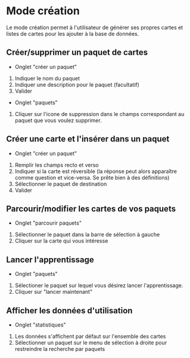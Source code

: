 # Mode création

Le mode création permet à l'utilisateur de générer ses propres cartes et listes de cartes pour les ajouter à la base de données.

## Créer/supprimer un paquet de cartes

 * Onglet "créer un paquet"
  1. Indiquer le nom du paquet
  2. Indiquer une description pour le paquet (facultatif)
  3. Valider
 * Onglet "paquets"
  1. Cliquer sur l'icone de suppression dans le champs correspondant au paquet que vous voulez supprimer.

## Créer une carte et l'insérer dans un paquet

 * Onglet "créer un paquet"
  1. Remplir les champs recto et verso
  2. Indiquer si la carte est réversible (la réponse peut alors apparaître comme question et vice-versa. Se prête bien à des définitions)  
  3. Sélectionner le paquet de destination
  4. Valider

## Parcourir/modifier les cartes de vos paquets

 * Onglet "parcourir paquets"
  1. Sélectionner le paquet dans la barre de sélection à gauche
  2. Cliquer sur la carte qui vous intéresse

## Lancer l'apprentissage

 * Onglet "paquets"
  1. Sélectioner le paquet sur lequel vous désirez lancer l'apprentissage.
  2. Cliquer sur "lancer maintenant"

## Afficher les données d'utilisation

 * Onglet "statistiques"
  1. Les données s'affichent par défaut sur l'ensemble des cartes
  2. Sélectionner un paquet sur le menu de sélection à droite pour restreindre la recherche par paquets

